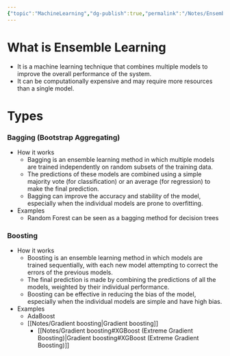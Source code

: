 ```yaml
---
{"topic":"MachineLearning","dg-publish":true,"permalink":"/Notes/Ensemble Learning/","dgPassFrontmatter":true,"noteIcon":""}
---
```


# What is Ensemble Learning
- It is a machine learning technique that combines multiple models to improve the overall performance of the system. 
- It can be computationally expensive and may require more resources than a single model.

# Types 
### Bagging (Bootstrap Aggregating)
- How it works
	- Bagging is an ensemble learning method in which multiple models are trained independently on random subsets of the training data. 
	- The predictions of these models are combined using a simple majority vote (for classification) or an average (for regression) to make the final prediction. 
	- Bagging can improve the accuracy and stability of the model, especially when the individual models are prone to overfitting.
- Examples
	- Random Forest can be seen as a bagging method for decision trees

### Boosting
- How it works
	- Boosting is an ensemble learning method in which models are trained sequentially, with each new model attempting to correct the errors of the previous models. 
	- The final prediction is made by combining the predictions of all the models, weighted by their individual performance. 
	- Boosting can be effective in reducing the bias of the model, especially when the individual models are simple and have high bias.
- Examples
	- AdaBoost
	- [[Notes/Gradient boosting\|Gradient boosting]]
		- [[Notes/Gradient boosting#XGBoost (Extreme Gradient Boosting)\|Gradient boosting#XGBoost (Extreme Gradient Boosting)]]